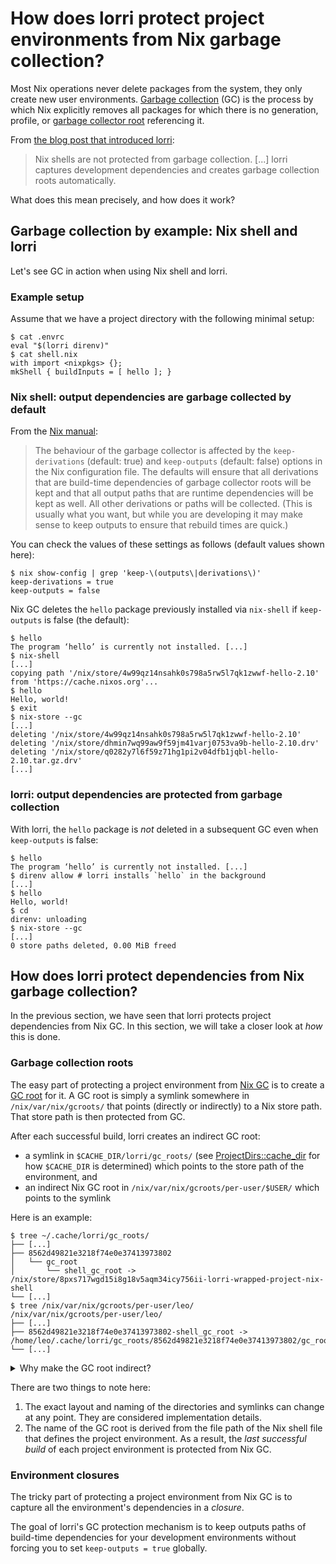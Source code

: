 # How does lorri protect project environments from Nix garbage collection?

Most Nix operations never delete packages from the system, they only create new
user environments. [Garbage collection][nix-gc] (GC) is the process by which
Nix explicitly removes all packages for which there is no generation, profile,
or [garbage collector root][nix-gc-roots] referencing it.

From [the blog post that introduced lorri][blog-post]:
> Nix shells are not protected from garbage collection. [...] lorri captures
> development dependencies and creates garbage collection roots automatically.

What does this mean precisely, and how does it work?

## Garbage collection by example: Nix shell and lorri

Let's see GC in action when using Nix shell and lorri.

### Example setup

Assume that we have a project directory with the following minimal setup:

```console
$ cat .envrc 
eval "$(lorri direnv)"
$ cat shell.nix 
with import <nixpkgs> {};
mkShell { buildInputs = [ hello ]; }
```

### Nix shell: output dependencies are garbage collected by default

From the [Nix manual][nix-gc]:

> The behaviour of the garbage collector is affected by the `keep-derivations`
> (default: true) and `keep-outputs` (default: false) options in the Nix
> configuration file. The defaults will ensure that all derivations that are
> build-time dependencies of garbage collector roots will be kept and that all
> output paths that are runtime dependencies will be kept as well. All other
> derivations or paths will be collected. (This is usually what you want, but
> while you are developing it may make sense to keep outputs to ensure that
> rebuild times are quick.)

You can check the values of these settings as follows (default values shown
here):

```
$ nix show-config | grep 'keep-\(outputs\|derivations\)'
keep-derivations = true
keep-outputs = false
```

Nix GC deletes the `hello` package previously installed via `nix-shell` if
`keep-outputs` is false (the default):

```console
$ hello
The program ‘hello’ is currently not installed. [...]
$ nix-shell
[...]
copying path '/nix/store/4w99qz14nsahk0s798a5rw5l7qk1zwwf-hello-2.10' from 'https://cache.nixos.org'...
$ hello
Hello, world!
$ exit
$ nix-store --gc
[...]
deleting '/nix/store/4w99qz14nsahk0s798a5rw5l7qk1zwwf-hello-2.10'
deleting '/nix/store/dhmin7wq99aw9f59jm41varj0753va9b-hello-2.10.drv'
deleting '/nix/store/q0282y7l6f59z71hg1pi2v04dfb1jqbl-hello-2.10.tar.gz.drv'
[...]
```

### lorri: output dependencies are protected from garbage collection

With lorri, the `hello` package is _not_ deleted in a subsequent GC even when
`keep-outputs` is false:

```console
$ hello
The program ‘hello’ is currently not installed. [...]
$ direnv allow # lorri installs `hello` in the background
[...]
$ hello
Hello, world!
$ cd
direnv: unloading
$ nix-store --gc
[...]
0 store paths deleted, 0.00 MiB freed
```

## How does lorri protect dependencies from Nix garbage collection?

In the previous section, we have seen that lorri protects project dependencies
from Nix GC. In this section, we will take a closer look at
_how_ this is done.

### Garbage collection roots

The easy part of protecting a project environment from [Nix GC][nix-gc] is to
create a [GC root][nix-gc-roots] for it. A GC root is simply a symlink
somewhere in `/nix/var/nix/gcroots/` that points (directly or indirectly) to a
Nix store path. That store path is then protected from GC.

After each successful build, lorri creates an indirect GC root:
- a symlink in `$CACHE_DIR/lorri/gc_roots/` (see
  [ProjectDirs::cache_dir][cache-dir] for how `$CACHE_DIR` is determined) which
  points to the store path of the environment, and
- an indirect Nix GC root in `/nix/var/nix/gcroots/per-user/$USER/` which
  points to the symlink

Here is an example:

```console
$ tree ~/.cache/lorri/gc_roots/
├── [...]
├── 8562d49821e3218f74e0e37413973802
│   └── gc_root
│       └── shell_gc_root -> /nix/store/8pxs717wgd15i8g18v5aqm34icy756ii-lorri-wrapped-project-nix-shell
└── [...]
$ tree /nix/var/nix/gcroots/per-user/leo/
/nix/var/nix/gcroots/per-user/leo/
├── [...]
├── 8562d49821e3218f74e0e37413973802-shell_gc_root -> /home/leo/.cache/lorri/gc_roots/8562d49821e3218f74e0e37413973802/gc_root/shell_gc_root
└── [...]
```

<details>
<summary>Why make the GC root indirect?</summary><p>

It makes it easy to garbage collect _all_ lorri-created environments at once:
by removing `$CACHE_DIR/lorri/gc_roots/`. As a result, the garbage
collections roots lorri created inside `/nix/var/nix/gcroots/` will point
nowhere.

The next time Nix GC is triggered, it will fail to follow those GC roots. Roots
that can't be followed are deleted. Since the store paths of the environments
lorri has created will no longer have any GC roots pointing to them, they will
be GC'd.
</details>

There are two things to note here:
1. The exact layout and naming of the directories and symlinks can change at
   any point. They are considered implementation details.
2. The name of the GC root is derived from the file path of the Nix shell file
   that defines the project environment. As a result, the _last successful
   build_ of each project environment is protected from Nix GC.

### Environment closures

The tricky part of protecting a project environment from Nix GC is to capture
all the environment's dependencies in a _closure_.

The goal of lorri's GC protection mechanism is to keep outputs paths of
build-time dependencies for your development environments without forcing you
to set `keep-outputs = true` globally.

[blog-post]: https://www.tweag.io/posts/2019-03-28-introducing-lorri.html
[cache-dir]: https://docs.rs/directories/1.0.2/directories/struct.ProjectDirs.html#method.cache_dir
[nix-conf-man]: https://www.mankier.com/5/nix.conf
[nix-gc-roots]: https://nixos.org/nix/manual/#ssec-gc-roots
[nix-gc]: https://nixos.org/nix/manual/#sec-garbage-collection
